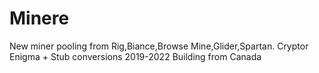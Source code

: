 # Minere
New miner pooling from Rig,Biance,Browse Mine,Glider,Spartan.
Cryptor Enigma +
Stub conversions 2019-2022
Building from Canada
